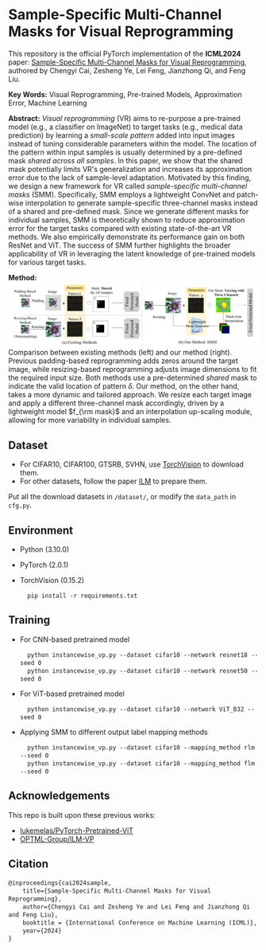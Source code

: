 # Sample-Specific Multi-Channel Masks for Visual Reprogramming
This repository is the official PyTorch implementation of the **ICML2024** paper:
[Sample-Specific Multi-Channel Masks for Visual Reprogramming](),
authored by Chengyi Cai, Zesheng Ye, Lei Feng, Jianzhong Qi, and Feng Liu.

**Key Words:**
Visual Reprogramming, Pre-trained Models, Approximation Error, Machine Learning

**Abstract:**
*Visual reprogramming* (VR) aims to re-purpose a pre-trained model (e.g., a classifier on ImageNet) to target tasks (e.g., medical data prediction) by learning a *small-scale pattern* added into input images instead of tuning considerable parameters within the model. 
The location of the pattern within input samples is usually determined by a pre-defined mask *shared across all samples*. 
In this paper, we show that the shared mask potentially limits VR's generalization and increases its approximation error due to the lack of sample-level adaptation.
Motivated by this finding, we design a new framework for VR called *sample-specific multi-channel masks* (SMM). 
Specifically, SMM employs a lightweight ConvNet and patch-wise interpolation to generate sample-specific three-channel masks instead of a shared and pre-defined mask.
Since we generate different masks for individual samples, SMM is theoretically shown to reduce approximation error for the target tasks compared with existing state-of-the-art VR methods. We also empirically demonstrate its performance gain on both ResNet and ViT.
The success of SMM further highlights the broader applicability of VR in leveraging the latent knowledge of pre-trained models for various target tasks.

**Method:**
![](method.png)
Comparison between existing methods (left) and our method (right). 
Previous padding-based reprogramming adds zeros around the target image, while resizing-based reprogramming adjusts image dimensions to fit the required input size. 
Both methods use a pre-determined *shared* mask to indicate the valid location of pattern $\delta$. Our method, on the other hand, takes a more dynamic and tailored approach. 
We resize each target image and apply a different three-channel mask accordingly, driven by a lightweight model $f_{\rm mask}$ and an interpolation up-scaling module, allowing for more variability in individual samples.

## Dataset
- For CIFAR10, CIFAR100, GTSRB, SVHN, use [TorchVision](https://pytorch.org/vision/0.15/datasets.html) to download them.
- For other datasets, follow the paper [ILM](https://github.com/OPTML-Group/ILM-VP) to prepare them.

Put all the download datasets in `/dataset/`, or modify the `data_path` in `cfg.py`.
## Environment

- Python (3.10.0)
- PyTorch (2.0.1) 
- TorchVision (0.15.2)
        
        pip install -r requirements.txt

## Training

- For CNN-based pretrained model

        python instancewise_vp.py --dataset cifar10 --network resnet18 --seed 0
        python instancewise_vp.py --dataset cifar10 --network resnet50 --seed 0

- For ViT-based pretrained model

        python instancewise_vp.py --dataset cifar10 --network ViT_B32 --seed 0

- Applying SMM to different output label mapping methods
        
        python instancewise_vp.py --dataset cifar10 --mapping_method rlm --seed 0
        python instancewise_vp.py --dataset cifar10 --mapping_method flm --seed 0

## Acknowledgements

This repo is built upon these previous works:

- [lukemelas/PyTorch-Pretrained-ViT](https://github.com/lukemelas/PyTorch-Pretrained-ViT)
- [OPTML-Group/ILM-VP](https://github.com/OPTML-Group/ILM-VP)

## Citation
    
    @inproceedings{cai2024sample,
        title={Sample-Specific Multi-Channel Masks for Visual Reprogramming},
        author={Chengyi Cai and Zesheng Ye and Lei Feng and Jianzhong Qi and Feng Liu},
        booktitle = {International Conference on Machine Learning (ICML)},
        year={2024}
    }
